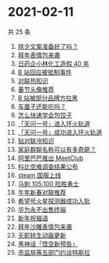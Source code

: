# 2021-02-11

共 25 条

<!-- BEGIN ZHIHUSEARCH -->
<!-- 最后更新时间 Thu Feb 11 2021 15:08:08 GMT+0800 (CST) -->
1. [除夕文案准备好了吗？](https://www.zhihu.com/search?q=除夕文案)
1. [拜年表情包来袭](https://www.zhihu.com/search?q=拜年表情包)
1. [日药企小林化工造假 40 年](https://www.zhihu.com/search?q=小林化工)
1. [B 站回应被抵制事件](https://www.zhihu.com/search?q=b站回应)
1. [对联热知识](https://www.zhihu.com/search?q=对联怎么贴)
1. [春节头像推荐](https://www.zhihu.com/search?q=新年头像)
1. [B 站被部分品牌方拉黑](https://www.zhihu.com/search?q=抵制b站)
1. [车厘子还能吃吗？](https://www.zhihu.com/search?q=车厘子还能吃吗)
1. [怎么快速学会包饺子](https://www.zhihu.com/search?q=包饺子)
1. [「天问一号」进入环火轨道](https://www.zhihu.com/search?q=天问一号)
1. [「天问一号」成功进入环火轨道](https://www.zhihu.com/search?q=天问一号)
1. [贴对联冷知识](https://www.zhihu.com/search?q=对联怎么贴)
1. [家庭群聊名称可以有多奇葩？](https://www.zhihu.com/search?q=家庭群聊名称)
1. [阿里巴巴推出 MeetClub](https://www.zhihu.com/search?q=meetclub)
1. [科比空难调查结果公布](https://www.zhihu.com/search?q=科比空难)
1. [steam 国服上线](https://www.zhihu.com/search?q=steam国服)
1. [马刺 105:100 险胜勇士](https://www.zhihu.com/search?q=勇士)
1. [牛年新春对联推荐](https://www.zhihu.com/search?q=新春对联)
1. [希望号火星探测器成功入轨](https://www.zhihu.com/search?q=希望号)
1. [华为永不出售终端](https://www.zhihu.com/search?q=华为终端)
1. [新年祝福语](https://www.zhihu.com/search?q=新年祝福语)
1. [拜年沙雕表情包来袭](https://www.zhihu.com/search?q=拜年表情包)
1. [无职转生动画更新](https://www.zhihu.com/search?q=无职转生)
1. [黑神话「悟空新预告」](https://www.zhihu.com/search?q=黑神话)
1. [市监局等五部门约谈特斯拉](https://www.zhihu.com/search?q=特斯拉约谈)
<!-- END ZHIHUSEARCH -->
